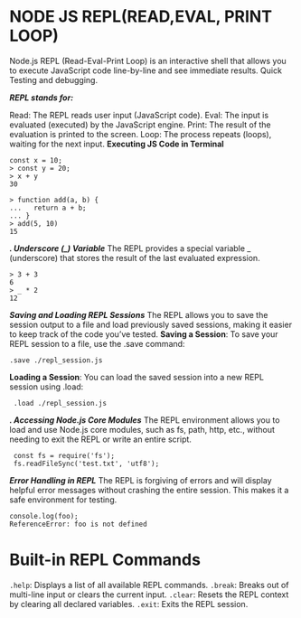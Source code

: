 # NODE JS REPL(READ,EVAL, PRINT LOOP)
Node.js REPL (Read-Eval-Print Loop) is an interactive shell that allows you to execute JavaScript code line-by-line and see immediate results.
Quick Testing and debugging.

***REPL stands for:***

Read: The REPL reads user input (JavaScript code).
Eval: The input is evaluated (executed) by the JavaScript engine.
Print: The result of the evaluation is printed to the screen.
Loop: The process repeats (loops), waiting for the next input.
**Executing JS Code in Terminal**
```
const x = 10;
> const y = 20;
> x + y
30
```
```
> function add(a, b) {
...   return a + b;
... }
> add(5, 10)
15
```
***. Underscore (_) Variable***
The REPL provides a special variable _ (underscore) that stores the result of the last evaluated expression.
```
> 3 + 3
6
> _ * 2
12
```
***Saving and Loading REPL Sessions***
The REPL allows you to save the session output to a file and load previously saved sessions, making it easier to keep track of the code you’ve tested.
****Saving a Session****: To save your REPL session to a file, use the .save command:
```
.save ./repl_session.js
```
****Loading a Session****: You can load the saved session into a new REPL session using .load:
```
 .load ./repl_session.js
```
***. Accessing Node.js Core Modules***
The REPL environment allows you to load and use Node.js core modules, such as fs, path, http, etc., without needing to exit the REPL or write an entire script.

```
 const fs = require('fs');
 fs.readFileSync('test.txt', 'utf8');
```

***Error Handling in REPL***
The REPL is forgiving of errors and will display helpful error messages without crashing the entire session. This makes it a safe environment for testing.
```
console.log(foo);
ReferenceError: foo is not defined
```
# Built-in REPL Commands
```.help```: Displays a list of all available REPL commands.
```.break```: Breaks out of multi-line input or clears the current input.
```.clear```: Resets the REPL context by clearing all declared variables.
```.exit```: Exits the REPL session.



